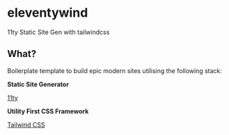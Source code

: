 # eleventywind

11ty Static Site Gen with tailwindcss

## What?

Boilerplate template to build epic modern sites utilising the following stack:

**Static Site Generator**

[11ty](https://www.11ty.io)

**Utility First CSS Framework**

[Tailwind CSS](https://tailwindcss.com)
